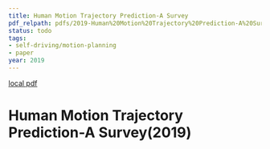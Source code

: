 ```yaml
---
title: Human Motion Trajectory Prediction-A Survey
pdf_relpath: pdfs/2019-Human%20Motion%20Trajectory%20Prediction-A%20Survey.pdf
status: todo
tags:
- self-driving/motion-planning
- paper
year: 2019
---
```


[local pdf](../../../pdfs/2019-Human%20Motion%20Trajectory%20Prediction-A%20Survey.pdf)

# Human Motion Trajectory Prediction-A Survey(2019)
